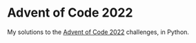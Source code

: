 # Advent of Code 2022

My solutions to the [Advent of Code 2022](https://adventofcode.com/2022/) challenges, in Python.

